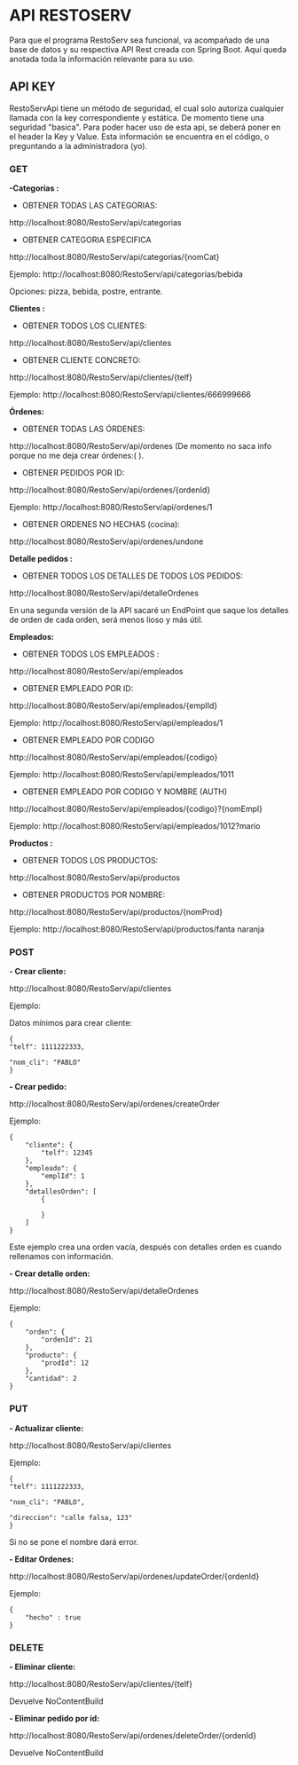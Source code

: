 # API RESTOSERV


Para que el programa RestoServ sea funcional, va acompañado de una base de datos y su respectiva API Rest creada con Spring Boot.
Aquí queda anotada toda la información relevante para su uso.


## API KEY


RestoServApi tiene un método de seguridad, el cual solo autoriza cualquier llamada con la key correspondiente y estática. De momento tiene una seguridad "basica".
Para poder hacer uso de esta api, se deberá poner en el header la Key y Value.
Esta información se encuentra en el código, o preguntando a la administradora (yo).



### GET



**-Categorías :**


- OBTENER TODAS LAS CATEGORIAS:
	
http://localhost:8080/RestoServ/api/categorias
	

- OBTENER CATEGORIA ESPECIFICA

http://localhost:8080/RestoServ/api/categorias/{nomCat}

Ejemplo: http://localhost:8080/RestoServ/api/categorias/bebida
	
Opciones: pizza, bebida, postre, entrante.



**Clientes :** 



- OBTENER TODOS LOS CLIENTES:

http://localhost:8080/RestoServ/api/clientes


- OBTENER CLIENTE CONCRETO:

http://localhost:8080/RestoServ/api/clientes/{telf}

Ejemplo: http://localhost:8080/RestoServ/api/clientes/666999666



**Órdenes:** 



- OBTENER TODAS LAS ÓRDENES:

http://localhost:8080/RestoServ/api/ordenes (De momento no saca info porque no me deja crear órdenes:( ).


- OBTENER PEDIDOS POR ID:

http://localhost:8080/RestoServ/api/ordenes/{ordenId}

Ejemplo: http://localhost:8080/RestoServ/api/ordenes/1


- OBTENER ORDENES NO HECHAS (cocina):

http://localhost:8080/RestoServ/api/ordenes/undone



**Detalle pedidos :**



- OBTENER TODOS LOS DETALLES DE TODOS LOS PEDIDOS:

http://localhost:8080/RestoServ/api/detalleOrdenes

En una segunda versión de la API sacaré un EndPoint que saque los detalles de orden de cada orden, será menos lioso y más útil.



**Empleados:** 



- OBTENER TODOS LOS EMPLEADOS : 

http://localhost:8080/RestoServ/api/empleados


- OBTENER EMPLEADO POR ID:

http://localhost:8080/RestoServ/api/empleados/{emplId}

Ejemplo: http://localhost:8080/RestoServ/api/empleados/1


- OBTENER EMPLEADO POR CODIGO

http://localhost:8080/RestoServ/api/empleados/{codigo}

Ejemplo: http://localhost:8080/RestoServ/api/empleados/1011


- OBTENER EMPLEADO POR CODIGO Y NOMBRE (AUTH)

http://localhost:8080/RestoServ/api/empleados/{codigo}?{nomEmpl}

Ejemplo: http://localhost:8080/RestoServ/api/empleados/1012?mario



**Productos :** 



- OBTENER TODOS LOS PRODUCTOS:

http://localhost:8080/RestoServ/api/productos


- OBTENER PRODUCTOS POR NOMBRE: 

http://localhost:8080/RestoServ/api/productos/{nomProd}

Ejemplo: http://localhost:8080/RestoServ/api/productos/fanta naranja



### POST



**- Crear cliente:** 
 
http://localhost:8080/RestoServ/api/clientes
 
Ejemplo:

Datos mínimos para crear cliente:

	{
	"telf": 1111222333,
	
	"nom_cli": "PABLO"
	}



**- Crear pedido:**

http://localhost:8080/RestoServ/api/ordenes/createOrder
 
Ejemplo:

	{
	    "cliente": {
	        "telf": 12345
	    },
	    "empleado": {
	        "emplId": 1
	    },
	    "detallesOrden": [
	        {
	           
	        }
	    ]
	}


 Este ejemplo crea una orden vacía, después con detalles orden es cuando rellenamos con información.



**- Crear detalle orden:**

http://localhost:8080/RestoServ/api/detalleOrdenes

Ejemplo: 
	
	{
	    "orden": {
	        "ordenId": 21
	    },
	    "producto": {
	        "prodId": 12
	    },
	    "cantidad": 2
	}



### PUT



**- Actualizar cliente:** 
 
http://localhost:8080/RestoServ/api/clientes
 
Ejemplo: 
 
	{
	"telf": 1111222333,
	
	"nom_cli": "PABLO",
	
	"direccion": "calle falsa, 123"
	}

Si no se pone el nombre dará error.



**- Editar Ordenes:**

http://localhost:8080/RestoServ/api/ordenes/updateOrder/{ordenId}

Ejemplo:

	{
	    "hecho" : true
	}



### DELETE



**- Eliminar cliente:**

http://localhost:8080/RestoServ/api/clientes/{telf}

Devuelve NoContentBuild



**- Eliminar pedido por id:**

http://localhost:8080/RestoServ/api/ordenes/deleteOrder/{ordenId}

Devuelve NoContentBuild
